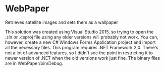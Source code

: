 # WebPaper
Retrieves satellite images and sets them as a wallpaper

This solution was created using Visual Studio 2015, so trying to open the .sln or .csproj file using any older versions will probably not work. You can, however, create a new C# Windows Forms Application project and import all the necessary files.
This program requires .NET Framework 2.0. There's not a lot of advanced features, so I didn't see the point in restricting it to newer version of .NET when the old versions work just fine.
The binary files are in WebPaper/bin/Debug.
